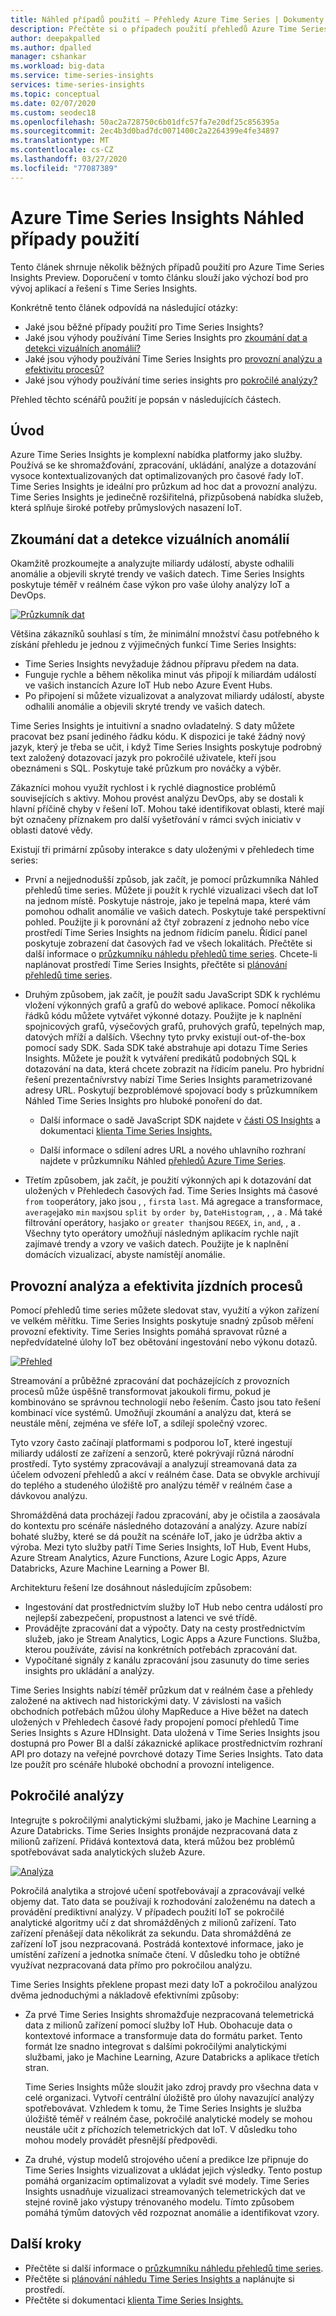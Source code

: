 ```yaml
---
title: Náhled případů použití – Přehledy Azure Time Series | Dokumenty společnosti Microsoft
description: Přečtěte si o případech použití přehledů Azure Time Series Insights Preview.
author: deepakpalled
ms.author: dpalled
manager: cshankar
ms.workload: big-data
ms.service: time-series-insights
services: time-series-insights
ms.topic: conceptual
ms.date: 02/07/2020
ms.custom: seodec18
ms.openlocfilehash: 50ac2a728750c6b01dfc57fa7e20df25c856395a
ms.sourcegitcommit: 2ec4b3d0bad7dc0071400c2a2264399e4fe34897
ms.translationtype: MT
ms.contentlocale: cs-CZ
ms.lasthandoff: 03/27/2020
ms.locfileid: "77087389"
---
```

# <a name="azure-time-series-insights-preview-use-cases"></a>Azure Time Series Insights Náhled případy použití

Tento článek shrnuje několik běžných případů použití pro Azure Time Series Insights Preview. Doporučení v tomto článku slouží jako výchozí bod pro vývoj aplikací a řešení s Time Series Insights.

Konkrétně tento článek odpovídá na následující otázky:

* Jaké jsou běžné případy použití pro Time Series Insights?
* Jaké jsou výhody používání Time Series Insights pro [zkoumání dat a detekci vizuálních anomálií?](#data-exploration-and-visual-anomaly-detection)
* Jaké jsou výhody používání Time Series Insights pro [provozní analýzu a efektivitu procesů?](#operational-analysis-and-driving-process-efficiency)
* Jaké jsou výhody používání time series insights pro [pokročilé analýzy?](#advanced-analytics)

Přehled těchto scénářů použití je popsán v následujících částech.

## <a name="introduction"></a>Úvod

Azure Time Series Insights je komplexní nabídka platformy jako služby. Používá se ke shromažďování, zpracování, ukládání, analýze a dotazování vysoce kontextualizovaných dat optimalizovaných pro časové řady IoT. Time Series Insights je ideální pro průzkum ad hoc dat a provozní analýzu. Time Series Insights je jedinečně rozšiřitelná, přizpůsobená nabídka služeb, která splňuje široké potřeby průmyslových nasazení IoT.

## <a name="data-exploration-and-visual-anomaly-detection"></a>Zkoumání dat a detekce vizuálních anomálií

Okamžitě prozkoumejte a analyzujte miliardy událostí, abyste odhalili anomálie a objevili skryté trendy ve vašich datech. Time Series Insights poskytuje téměř v reálném čase výkon pro vaše úlohy analýzy IoT a DevOps.

[![Průzkumník dat](media/v2-update-use-cases/data-explorer.png)](media/v2-update-use-cases/data-explorer.png#lightbox)

Většina zákazníků souhlasí s tím, že minimální množství času potřebného k získání přehledu je jednou z výjimečných funkcí Time Series Insights:

* Time Series Insights nevyžaduje žádnou přípravu předem na data. 
* Funguje rychle a během několika minut vás připojí k miliardám událostí ve vašich instancích Azure IoT Hub nebo Azure Event Hubs. 
* Po připojení si můžete vizualizovat a analyzovat miliardy událostí, abyste odhalili anomálie a objevili skryté trendy ve vašich datech.

Time Series Insights je intuitivní a snadno ovladatelný. S daty můžete pracovat bez psaní jediného řádku kódu. K dispozici je také žádný nový jazyk, který je třeba se učit, i když Time Series Insights poskytuje podrobný text založený dotazovací jazyk pro pokročilé uživatele, kteří jsou obeznámeni s SQL. Poskytuje také průzkum pro nováčky a výběr.

Zákazníci mohou využít rychlost i k rychlé diagnostice problémů souvisejících s aktivy. Mohou provést analýzu DevOps, aby se dostali k hlavní příčině chyby v řešení IoT. Mohou také identifikovat oblasti, které mají být označeny příznakem pro další vyšetřování v rámci svých iniciativ v oblasti datové vědy. 

Existují tři primární způsoby interakce s daty uloženými v přehledech time series:

* První a nejjednodušší způsob, jak začít, je pomocí průzkumníka Náhled přehledů time series. Můžete ji použít k rychlé vizualizaci všech dat IoT na jednom místě. Poskytuje nástroje, jako je tepelná mapa, které vám pomohou odhalit anomálie ve vašich datech. Poskytuje také perspektivní pohled. Použijte ji k porovnání až čtyř zobrazení z jednoho nebo více prostředí Time Series Insights na jednom řídicím panelu. Řídicí panel poskytuje zobrazení dat časových řad ve všech lokalitách. Přečtěte si další informace o [průzkumníku náhledu přehledů time series](./time-series-insights-update-explorer.md). Chcete-li naplánovat prostředí Time Series Insights, přečtěte si [plánování přehledů time series](./time-series-insights-update-plan.md).

* Druhým způsobem, jak začít, je použít sadu JavaScript SDK k rychlému vložení výkonných grafů a grafů do webové aplikace. Pomocí několika řádků kódu můžete vytvářet výkonné dotazy. Použijte je k naplnění spojnicových grafů, výsečových grafů, pruhových grafů, tepelných map, datových mříží a dalších. Všechny tyto prvky existují out-of-the-box pomocí sady SDK. Sada SDK také abstrahuje api dotazu Time Series Insights. Můžete je použít k vytváření predikátů podobných SQL k dotazování na data, která chcete zobrazit na řídicím panelu. Pro hybridní řešení prezentačnívrstvy nabízí Time Series Insights parametrizované adresy URL. Poskytují bezproblémové spojovací body s průzkumníkem Náhled Time Series Insights pro hluboké ponoření do dat.

  * Další informace o sadě JavaScript SDK najdete v [části OS Insights](https://github.com/microsoft/tsiclient/blob/master/docs/API.md) a dokumentaci [klienta Time Series Insights.](https://github.com/Microsoft/tsiclient)

  * Další informace o sdílení adres URL a nového uhlavního rozhraní najdete v průzkumníku Náhled [přehledů Azure Time Series](time-series-insights-update-explorer.md).

* Třetím způsobem, jak začít, je použití výkonných api k dotazování dat uložených v Přehledech časových řad. Time Series Insights má časové `from` `to`operátory, jako jsou , , `first`a `last`. Má agregace a transformace, `average`jako `min` `max`jsou `split by` `order by`, `DateHistogram`, , , a . Má také filtrování operátory, `has`jako `or` `greater than`jsou `REGEX`, `in`, `and`, , a . Všechny tyto operátory umožňují následným aplikacím rychle najít zajímavé trendy a vzory ve vašich datech. Použijte je k naplnění domácích vizualizací, abyste namístějí anomálie.

## <a name="operational-analysis-and-driving-process-efficiency"></a>Provozní analýza a efektivita jízdních procesů

Pomocí přehledů time series můžete sledovat stav, využití a výkon zařízení ve velkém měřítku. Time Series Insights poskytuje snadný způsob měření provozní efektivity. Time Series Insights pomáhá spravovat různé a nepředvídatelné úlohy IoT bez obětování ingestování nebo výkonu dotazů.

[![Přehled](media/v2-update-use-cases/overview.png)](media/v2-update-use-cases/overview.png#lightbox)

Streamování a průběžné zpracování dat pocházejících z provozních procesů může úspěšně transformovat jakoukoli firmu, pokud je kombinováno se správnou technologií nebo řešením. Často jsou tato řešení kombinací více systémů. Umožňují zkoumání a analýzu dat, která se neustále mění, zejména ve sféře IoT, a sdílejí společný vzorec.

Tyto vzory často začínají platformami s podporou IoT, které ingestují miliardy událostí ze zařízení a senzorů, které pokrývají různá národní prostředí. Tyto systémy zpracovávají a analyzují streamovaná data za účelem odvození přehledů a akcí v reálném čase. Data se obvykle archivují do teplého a studeného úložiště pro analýzu téměř v reálném čase a dávkovou analýzu.

Shromážděná data procházejí řadou zpracování, aby je očistila a zaosávala do kontextu pro scénáře následného dotazování a analýzy. Azure nabízí bohaté služby, které se dá použít na scénáře IoT, jako je údržba aktiv a výroba. Mezi tyto služby patří Time Series Insights, IoT Hub, Event Hubs, Azure Stream Analytics, Azure Functions, Azure Logic Apps, Azure Databricks, Azure Machine Learning a Power BI.

Architekturu řešení lze dosáhnout následujícím způsobem:

* Ingestování dat prostřednictvím služby IoT Hub nebo centra událostí pro nejlepší zabezpečení, propustnost a latenci ve své třídě.
* Provádějte zpracování dat a výpočty. Daty na cesty prostřednictvím služeb, jako je Stream Analytics, Logic Apps a Azure Functions. Služba, kterou používáte, závisí na konkrétních potřebách zpracování dat.
* Vypočítané signály z kanálu zpracování jsou zasunuty do time series insights pro ukládání a analýzy.

Time Series Insights nabízí téměř průzkum dat v reálném čase a přehledy založené na aktivech nad historickými daty. V závislosti na vašich obchodních potřebách můžou úlohy MapReduce a Hive běžet na datech uložených v Přehledech časové řady propojení pomocí přehledů Time Series Insights s Azure HDInsight. Data uložená v Time Series Insights jsou dostupná pro Power BI a další zákaznické aplikace prostřednictvím rozhraní API pro dotazy na veřejné povrchové dotazy Time Series Insights. Tato data lze použít pro scénáře hluboké obchodní a provozní inteligence.

## <a name="advanced-analytics"></a>Pokročilé analýzy

Integrujte s pokročilými analytickými službami, jako je Machine Learning a Azure Databricks. Time Series Insights pronájde nezpracovaná data z milionů zařízení. Přidává kontextová data, která můžou bez problémů spotřebovávat sada analytických služeb Azure.

[![Analýza](media/v2-update-use-cases/advanced-analytics.png)](media/v2-update-use-cases/advanced-analytics.png#lightbox)

Pokročilá analytika a strojové učení spotřebovávají a zpracovávají velké objemy dat. Tato data se používají k rozhodování založenému na datech a provádění prediktivní analýzy. V případech použití IoT se pokročilé analytické algoritmy učí z dat shromážděných z milionů zařízení. Tato zařízení přenášejí data několikrát za sekundu. Data shromážděná ze zařízení IoT jsou nezpracovaná. Postrádá kontextové informace, jako je umístění zařízení a jednotka snímače čtení. V důsledku toho je obtížné využívat nezpracovaná data přímo pro pokročilou analýzu.

Time Series Insights překlene propast mezi daty IoT a pokročilou analýzou dvěma jednoduchými a nákladově efektivními způsoby:

* Za prvé Time Series Insights shromažďuje nezpracovaná telemetrická data z milionů zařízení pomocí služby IoT Hub. Obohacuje data o kontextové informace a transformuje data do formátu parket. Tento formát lze snadno integrovat s dalšími pokročilými analytickými službami, jako je Machine Learning, Azure Databricks a aplikace třetích stran.

    Time Series Insights může sloužit jako zdroj pravdy pro všechna data v celé organizaci. Vytvoří centrální úložiště pro úlohy navazující analýzy spotřebovávat. Vzhledem k tomu, že Time Series Insights je služba úložiště téměř v reálném čase, pokročilé analytické modely se mohou neustále učit z příchozích telemetrických dat IoT. V důsledku toho mohou modely provádět přesnější předpovědi.

* Za druhé, výstup modelů strojového učení a predikce lze připnuje do Time Series Insights vizualizovat a ukládat jejich výsledky. Tento postup pomáhá organizacím optimalizovat a vyladit své modely. Time Series Insights usnadňuje vizualizaci streamovaných telemetrických dat ve stejné rovině jako výstupy trénovaného modelu. Tímto způsobem pomáhá týmům datových věd rozpoznat anomálie a identifikovat vzory.

## <a name="next-steps"></a>Další kroky

* Přečtěte si další informace o [průzkumníku náhledu přehledů time series](./time-series-insights-update-explorer.md).
* Přečtěte si [plánování náhledu Time Series Insights a](./time-series-insights-update-plan.md) naplánujte si prostředí.
* Přečtěte si dokumentaci [klienta Time Series Insights.](https://github.com/Microsoft/tsiclient)

